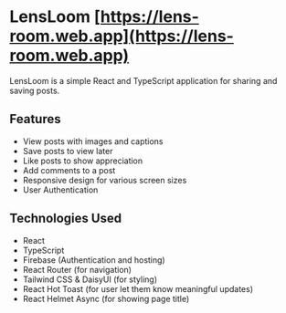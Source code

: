 # LensLoom [https://lens-room.web.app](https://lens-room.web.app)

LensLoom is a simple React and TypeScript application for sharing and saving posts.

## Features

- View posts with images and captions
- Save posts to view later
- Like posts to show appreciation
- Add comments to a post
- Responsive design for various screen sizes
- User Authentication

## Technologies Used

- React
- TypeScript
- Firebase (Authentication and hosting)
- React Router (for navigation)
- Tailwind CSS & DaisyUI (for styling)
- React Hot Toast (for user let them know meaningful updates)
- React Helmet Async (for showing page title)
